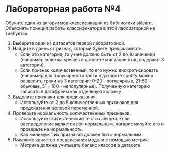 # Лабораторная работа №4

Обучите один из алгоритмов классификации из библиотеки sklearn. Объяснять принцип работы классификатора в этой лабораторной не требуется.

1. Выберите один из датасетов первой лабораторной.
2. Найдите в данных признак, который будете предсказывать.
   * Если это категория, то у неё должно быть от 2 до 10 значений (например колонка species в датасете миграции птиц содержит 3 категории).
   * Если признак количественный, то его нужно дискретизировать (например для популярности трека в датасете spotify можно разделить треки на 3 категории: 0-20 - популярные, 21-50 - обычные, 51 - 100 - непопулярные). Полученную категорию записать в датафрейм как отдельную колонку.
3. Выделите признаки для предсказания.
   * Используйте от 2 до 5 количественных признаков для предсказания целевой переменной.
4. Проверьте нормальность количественных признаков.
   * Используйте статистический тест из лекции. Если распределение является лог-нормальным, логарифмируйте его и проверьте на нормальность.
   * Как минимум 1 из признаков должен быть нормальным.
5. Покажите качество предсказания модели с помощью метрик.
   * Метрика должна учитывать баланс классов в датасете.
